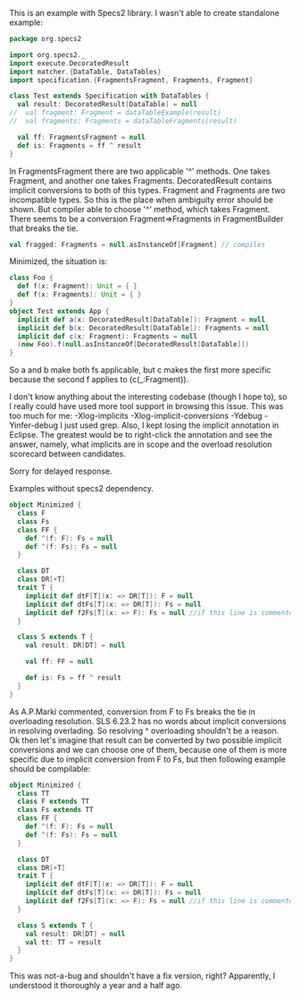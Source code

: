 This is an example with Specs2 library. I wasn't able to create standalone example:
```scala
package org.specs2

import org.specs2._
import execute.DecoratedResult
import matcher.{DataTable, DataTables}
import specification.{FragmentsFragment, Fragments, Fragment}

class Test extends Specification with DataTables {
  val result: DecoratedResult[DataTable] = null
//  val fragment: Fragment = dataTableExample(result)
//  val fragments: Fragments = dataTableFragments(result)

  val ff: FragmentsFragment = null
  def is: Fragments = ff ^ result
}
```

In FragmentsFragment there are two applicable '\^' methods. One takes Fragment, and another one takes Fragments. DecoratedResult contains implicit conversions to both of this types. Fragment and Fragments are two incompatible types. So this is the place when ambiguity error should be shown. But compiler able to choose '\^' method, which takes Fragment.
There seems to be a conversion Fragment=>Fragments in FragmentBuilder that breaks the tie.

```scala
val fragged: Fragments = null.asInstanceOf[Fragment] // compiles
```

Minimized, the situation is:
```scala
class Foo {
  def f(x: Fragment): Unit = { }
  def f(x: Fragments): Unit = { }
}
object Test extends App {
  implicit def a(x: DecoratedResult[DataTable]): Fragment = null
  implicit def b(x: DecoratedResult[DataTable]): Fragments = null
  implicit def c(x: Fragment): Fragments = null
  (new Foo).f(null.asInstanceOf[DecoratedResult[DataTable]])
}
```
So a and b make both fs applicable, but c makes the first more specific because the second f applies to (c(_:Fragment)).

I don't know anything about the interesting codebase (though I hope to), so I really could have used more tool support in browsing this issue.  This was too much for me:
-Xlog-implicits -Xlog-implicit-conversions -Ydebug -Yinfer-debug
I just used grep. Also, I kept losing the implicit annotation in Eclipse. The greatest would be to right-click the annotation and see the answer, namely, what implicits are in scope and the overload resolution scorecard between candidates.

Sorry for delayed response.

Examples without specs2 dependency.
```scala
object Minimized {
  class F
  class Fs
  class FF {
    def ^(f: F): Fs = null
    def ^(f: Fs): Fs = null
  }

  class DT
  class DR[+T]
  trait T {
    implicit def dtF[T](x: => DR[T]): F = null
    implicit def dtFs[T](x: => DR[T]): Fs = null
    implicit def f2Fs[T](x: => F): Fs = null //if this line is commented, then compilation will fail
  }

  class S extends T {
    val result: DR[DT] = null

    val ff: FF = null

    def is: Fs = ff ^ result
  }
}
```
As A.P.Marki commented, conversion from F to Fs breaks the tie in overloading resolution. SLS 6.23.2 has no words about implicit conversions in resolving overlading. So resolving ^ overloading shouldn't be a reason.
Ok then let's imagine that result can be converted by two possible implicit conversions and we can choose one of them, because one of them is more specific due to implicit conversion from F to Fs, but then following example should be compilable:
```scala
object Minimized {
  class TT
  class F extends TT
  class Fs extends TT
  class FF {
    def ^(f: F): Fs = null
    def ^(f: Fs): Fs = null
  }

  class DT
  class DR[+T]
  trait T {
    implicit def dtF[T](x: => DR[T]): F = null
    implicit def dtFs[T](x: => DR[T]): Fs = null
    implicit def f2Fs[T](x: => F): Fs = null //if this line is commented, then compilation will fail
  }

  class S extends T {
    val result: DR[DT] = null
    val tt: TT = result
  }
}
```
This was not-a-bug and shouldn't have a fix version, right?  Apparently, I understood it thoroughly a year and a half ago.
